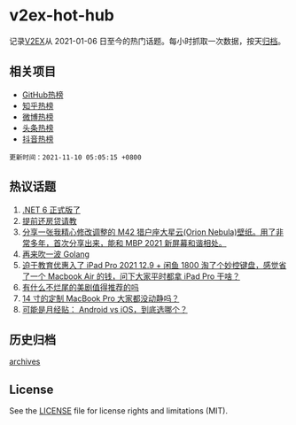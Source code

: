 # v2ex-hot-hub

 记录[V2EX](https://www.v2ex.com/)从 2021-01-06 日至今的热门话题。每小时抓取一次数据，按天[归档](archives)。
 
 ## 相关项目

- [GitHub热榜](https://github.com/lonnyzhang423/github-hot-hub)
- [知乎热榜](https://github.com/lonnyzhang423/zhihu-hot-hub)
- [微博热榜](https://github.com/lonnyzhang423/weibo-hot-hub)
- [头条热榜](https://github.com/lonnyzhang423/toutiao-hot-hub)
- [抖音热榜](https://github.com/lonnyzhang423/douyin-hot-hub)


 `更新时间：2021-11-10 05:05:15 +0800`

## 热议话题

1. [.NET 6 正式版了](https://www.v2ex.com/t/814028)
1. [提前还房贷请教](https://www.v2ex.com/t/814034)
1. [分享一张我精心修改调整的 M42 猎户座大星云(Orion Nebula)壁纸。用了非常多年，首次分享出来，能和 MBP 2021 新屏幕和谐相处。](https://www.v2ex.com/t/814025)
1. [再来吹一波 Golang](https://www.v2ex.com/t/814129)
1. [迫于教育优惠入了 iPad Pro 2021 12.9 + 闲鱼 1800 淘了个妙控键盘，感觉省了一个 Macbook Air 的钱，问下大家平时都拿 iPad Pro 干啥？](https://www.v2ex.com/t/814136)
1. [有什么不烂尾的美剧值得推荐的吗](https://www.v2ex.com/t/814240)
1. [14 寸的定制 MacBook Pro 大家都没动静吗？](https://www.v2ex.com/t/814085)
1. [可能是月经贴： Android vs iOS，到底选哪个？](https://www.v2ex.com/t/814131)

## 历史归档

[archives](archives)

## License

See the [LICENSE](LICENSE) file for license rights and limitations (MIT).
